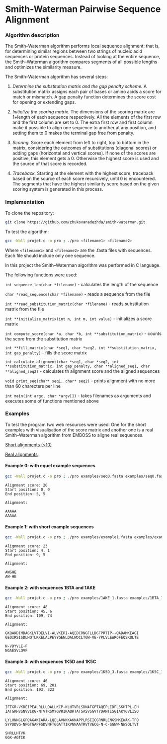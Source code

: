 # Smith-Waterman Pairwise Sequence Alignment

### Algorithm description

The Smith–Waterman algorithm performs local sequence alignment; that is, for determining similar regions between two strings of nucleic acid sequences or protein sequences. Instead of looking at the entire sequence, the Smith–Waterman algorithm compares segments of all possible lengths and optimizes the similarity measure.

The Smith–Waterman algorithm has several steps:

1. *Determine the substitution matrix and the gap penalty scheme.* 
A substitution matrix assigns each pair of bases or amino acids a score for match or mismatch. A gap penalty function determines the score cost for opening or extending gaps. 

2. *Initialize the scoring matrix.* 
The dimensions of the scoring matrix are 1+length of each sequence respectively. All the elements of the first row and the first column are set to 0. The extra first row and first column make it possible to align one sequence to another at any position, and setting them to 0 makes the terminal gap free from penalty.

3. *Scoring.* 
Score each element from left to right, top to bottom in the matrix, considering the outcomes of substitutions (diagonal scores) or adding gaps (horizontal and vertical scores). If none of the scores are positive, this element gets a 0. Otherwise the highest score is used and the source of that score is recorded.

4. *Traceback.* 
Starting at the element with the highest score, traceback based on the source of each score recursively, until 0 is encountered. The segments that have the highest similarity score based on the given scoring system is generated in this process.

### Implementation

To clone the repository:

```bash
git clone https://github.com/zhukovanadezhda/smith-waterman.git
```

To test the algorithm:

```bash
gcc -Wall projet.c -o pro ; ./pro <filename1> <filename2>
```

Where `<filename1>` and `<filename2>` are the .fasta files with sequences. Each file should include only one sequence.


In this project the Smith–Waterman algorithm was performed in C language.

The following functions were used:

`int sequence_len(char *filename)` - calculates the length of the sequence

`char *read_sequence(char *filename)` - reads a sequence from the file

`int **read_substitution_matrix(char *filename)` - reads substitution matrix from the file

`int **initialize_matrix(int n, int m, int value)` - initializes a score matrix 

`int compute_score(char *a, char *b, int **substitution_matrix)` - counts the score from the substitution matrix  

`int **fill_matrix(char *seq1, char *seq2, int **substitution_matrix, int gap_penalty)` - fills the score matrix

`int calculate_alignment(char *seq1, char *seq2, int **substitution_matrix, int gap_penalty, char **aligned_seq1, char **aligned_seq2)` - calculates th alignment score and the aligned sequences

`void print_seq(char* seq1, char* seq2)` - prints alignment with no more than 60 charecters per line

`int main(int argc, char *argv[])` - takes filenames as arguments and executes some of functions mentioned above


### Examples

To test the program two web resources were used. One for the short examples with visualisation of the score matrix and another one is a real Smith–Waterman algorithm from EMBOSS to aligne real sequences.

[Short alignments (<10)](https://gtuckerkellogg.github.io/pairwise/demo/)

[Real alignments](https://www.ebi.ac.uk/Tools/psa/emboss_water/)

#### Example 0: with equel example sequences

```bash
gcc -Wall projet.c -o pro ; ./pro examples/seq0.fasta examples/seq0.fasta
```

```
Alignment score: 20
Start position: 0, 0
End position: 5, 5

Alignment:

AAAAA
AAAAA
```

#### Example 1: with short example sequences

```bash
gcc -Wall projet.c -o pro ; ./pro examples/example1.fasta examples/example2.fasta
```

```
Alignment score: 23
Start position: 4, 1
End position: 9, 5

Alignment:

AWGHE
AW-HE
```

#### Example 2: with sequences 1BTA and 1AKE

```bash
gcc -Wall projet.c -o pro ; ./pro examples/1AKE_1.fasta examples/1BTA_1.fasta
```

```
Alignment score: 48
Start position: 45, 6
End position: 109, 74

Alignment:

GKQAKDIMDAGKLVTDELVI-ALVKERI-AQEDCRNGFLLDGFPRTIP--QADAMKEAGI
GEQIRSISDLHQTLKKELALPEYYGENLDALWDCLTGW-VE-YPLVLEWRQFEQSKQLTE

N-VDYVLE-F
NGAESVLQVF
```

#### Example 3: with sequences 1K5D and 1K5C

```bash
gcc -Wall projet.c -o pro ; ./pro examples/1K5D_3.fasta examples/1K5C_1.fasta
```

```
Alignment score: 46
Start position: 69, 201
End position: 193, 323

Alignment:

IFTGR-VKDEIPEALRLLLQALLKCP-KLHTVRLSDNAFGPTAQEPLIDFLSKHTPL-EH
IATGKHVSNVVIKG-NTVTRSMYGVRIKAQRTATSASVSGVTYDANTISGIAKYGVLISQ

LYLHNNGLGPQAGAKIARA-LQELAVNKKAKNAPPLRSIICGRNRLENGSMKEWAK-TFQ
SYPDDVG-NPGTGAPFSDVNFTGGATTIKVNNAATRVTVECG-N-C-SGNW-NWSQLTVT

SHRLLHTVK
GGK-AGTIK
```

